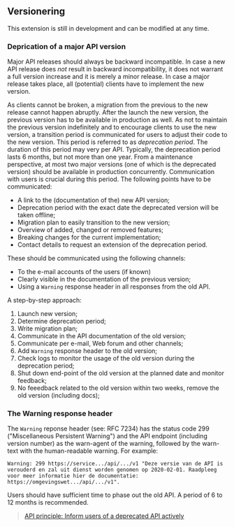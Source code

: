 ## Versionering

<p class='warning'>This extension is still in development and can be modified at any time.</p>

### Deprication of a major API version

Major API releases should always be backward incompatible. In case a new API release does _not_  result in backward incompatibility, it does not warrant a full version increase and it is merely a minor release. In case a major release takes place, all (potential) clients have to implement the new version.

As clients cannot be broken, a migration from the previous to the new release cannot happen abruptly. After the launch the new version, the previous version has to be available in production as well. As not to maintain the previous version indefinitely and to encourage clients to use the new version, a transition period is communicated for users to adjust their code to the new version. This period is referred to as *deprecation period*. The duration of this period may very per API. Typically, the deprecation period lasts 6 months, but not more than one year. From a maintenance perspective, at most two major versions (one of which is the deprecated version) should be available in production concurrently. Communication with users is crucial during this period. The following points have to be communicated:

- A link to the (documentation of the) new API version; 
- Deprecation period with the exact date the deprecated version will be taken offline;
- Migration plan to easily transition to the new version;
- Overview of added, changed or removed features;
- Breaking changes for the current implementation;
- Contact details to request an extension of the deprecation period.

These should be communicated using the following channels:

- To the e-mail accounts of the users (if known)
- Clearly visible in the documentation of the previous version;
- Using a `Warning` response header in all responses from the old API.

A step-by-step approach:

1. Launch new version;
2. Determine deprecation period;
3. Write migration plan;
4. Communicate in the API documentation of the old version;
5. Communicate per e-mail, Web forum and other channels;
6. Add `Warning` response header to the old version;
7. Check logs to monitor the usage of the old version during the deprecation period;
8. Shut down end-point of the old version at the planned date and monitor feedback;
9. No feeedback related to the old version within two weeks, remove the old version (including docs);

### The Warning response header

The `Warning` reponse header (see: RFC 7234) has the status code 299 ("Miscellaneous Persistent Warning") and the API endpoint (including version number) as the warn-agent of the warning, followed by the warn-text with the human-readable warning. For example:

`Warning: 299 https://service.../api/.../v1 "Deze versie van de API is verouderd en zal uit dienst worden genomen op 2020-02-01. Raadpleeg voor meer informatie hier de documentatie: https://omgevingswet.../api/.../v1".`

Users should have sufficient time to phase out the old API. A period of 6 to 12 months is recommended.

> [API principle: Inform users of a deprecated API actively](#api-21)
